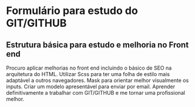 # Formulário para estudo do GIT/GITHUB
## Estrutura básica para estudo e melhoria no Front end

Procuro aplicar melhorias no front end incluindo o básico de SEO na arquitetura do HTML.
Utilizar Scss para ter uma folha de estilo mais adaptável a outros navegadores.
Mask para orientar melhor visualmente os inputs.
Criar um modelo apresentável para enviar por email.
Aprender definitivamente a trabalhar com GIT/GITHUB e me tornar uma profissional melhor.